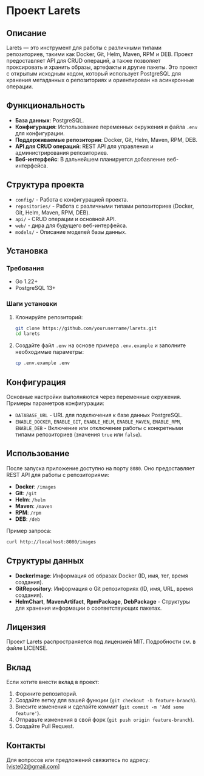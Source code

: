 # Проект Larets

## Описание

Larets — это инструмент для работы с различными типами репозиториев, такими как Docker, Git, Helm, Maven, RPM и DEB.
Проект предоставляет API для CRUD операций, а также позволяет проксировать и хранить образы, артефакты и другие пакеты.
Это проект с открытым исходным кодом, который использует PostgreSQL для хранения метаданных о репозиториях и
ориентирован на асинхронные операции.

## Функциональность

- **База данных**: PostgreSQL.
- **Конфигурация**: Использование переменных окружения и файла `.env` для конфигурации.
- **Поддерживаемые репозитории**: Docker, Git, Helm, Maven, RPM, DEB.
- **API для CRUD операций**: REST API для управления и администрирования репозиториев.
- **Веб-интерфейс**: В дальнейшем планируется добавление веб-интерфейса.

## Структура проекта

- `config/` - Работа с конфигурацией проекта.
- `repositories/` - Работа с различными типами репозиториев (Docker, Git, Helm, Maven, RPM, DEB).
- `api/` - CRUD операции и основной API.
- `web/` - дира для будущего веб-интерфейса.
- `models/` - Описание моделей базы данных.

## Установка

### Требования

- Go 1.22+
- PostgreSQL 13+

### Шаги установки

1. Клонируйте репозиторий:
   ```sh
   git clone https://github.com/yourusername/larets.git
   cd larets
   ```

2. Создайте файл `.env` на основе примера `.env.example` и заполните необходимые параметры:
   ```sh
   cp .env.example .env
   ```

## Конфигурация

Основные настройки выполняются через переменные окружения. Примеры параметров конфигурации:

- `DATABASE_URL` - URL для подключения к базе данных PostgreSQL.
- `ENABLE_DOCKER`, `ENABLE_GIT`, `ENABLE_HELM`, `ENABLE_MAVEN`, `ENABLE_RPM`, `ENABLE_DEB` - Включение или отключение
  работы с конкретными типами репозиториев (значения `true` или `false`).

## Использование

После запуска приложение доступно на порту `8080`. Оно предоставляет REST API для работы с репозиториями:

- **Docker**: `/images`
- **Git**: `/git`
- **Helm**: `/helm`
- **Maven**: `/maven`
- **RPM**: `/rpm`
- **DEB**: `/deb`

Пример запроса:

```sh
curl http://localhost:8080/images
```

## Структуры данных

- **DockerImage**: Информация об образах Docker (ID, имя, тег, время создания).
- **GitRepository**: Информация о Git репозиториях (ID, имя, URL, время создания).
- **HelmChart**, **MavenArtifact**, **RpmPackage**, **DebPackage** - Структуры для хранения информации о соответствующих
  пакетах.

## Лицензия

Проект Larets распространяется под лицензией MIT. Подробности см. в файле LICENSE.

## Вклад

Если хотите внести вклад в проект:

1. Форкните репозиторий.
2. Создайте ветку для вашей функции (`git checkout -b feature-branch`).
3. Внесите изменения и сделайте коммит (`git commit -m 'Add some feature'`).
4. Отправьте изменения в свой форк (`git push origin feature-branch`).
5. Создайте Pull Request.

## Контакты

Для вопросов или предложений свяжитесь по адресу: [viste02@gmail.com]

